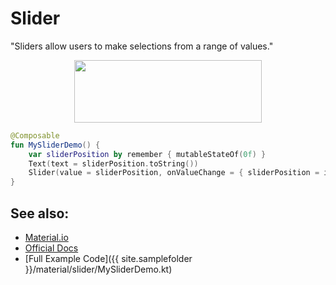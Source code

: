 <!---
This is the API of version 1.1.1
-->
# Slider

"Sliders allow users to make selections from a range of values."
    
<p align="center">
  <img src ="{{ site.images }}/material/slider/sliderdemo.png" height=100 width=300 />
</p>


```kotlin
@Composable
fun MySliderDemo() {
    var sliderPosition by remember { mutableStateOf(0f) }
    Text(text = sliderPosition.toString())
    Slider(value = sliderPosition, onValueChange = { sliderPosition = it })
}
```


## See also:
* [Material.io](https://material.io/components/sliders)
* [Official Docs](https://developer.android.com/reference/kotlin/androidx/compose/material/package-summary#slider)
* [Full Example Code]({{ site.samplefolder }}/material/slider/MySliderDemo.kt)

